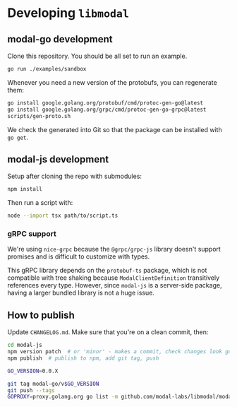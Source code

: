 # Developing `libmodal`

## modal-go development

Clone this repository. You should be all set to run an example.

```bash
go run ./examples/sandbox
```

Whenever you need a new version of the protobufs, you can regenerate them:

```bash
go install google.golang.org/protobuf/cmd/protoc-gen-go@latest
go install google.golang.org/grpc/cmd/protoc-gen-go-grpc@latest
scripts/gen-proto.sh
```

We check the generated into Git so that the package can be installed with `go get`.

## modal-js development

Setup after cloning the repo with submodules:

```bash
npm install
```

Then run a script with:

```bash
node --import tsx path/to/script.ts
```

### gRPC support

We're using `nice-grpc` because the `@grpc/grpc-js` library doesn't support promises and is difficult to customize with types.

This gRPC library depends on the `protobuf-ts` package, which is not compatible with tree shaking because `ModalClientDefinition` transitively references every type. However, since `modal-js` is a server-side package, having a larger bundled library is not a huge issue.

## How to publish

Update `CHANGELOG.md`. Make sure that you're on a clean commit, then:

```bash
cd modal-js
npm version patch  # or 'minor' - makes a commit, check changes look good!
npm publish  # publish to npm, add git tag, push
```

```bash
GO_VERSION=0.0.X

git tag modal-go/v$GO_VERSION
git push --tags
GOPROXY=proxy.golang.org go list -m github.com/modal-labs/libmodal/modal-go@v$GO_VERSION
```
